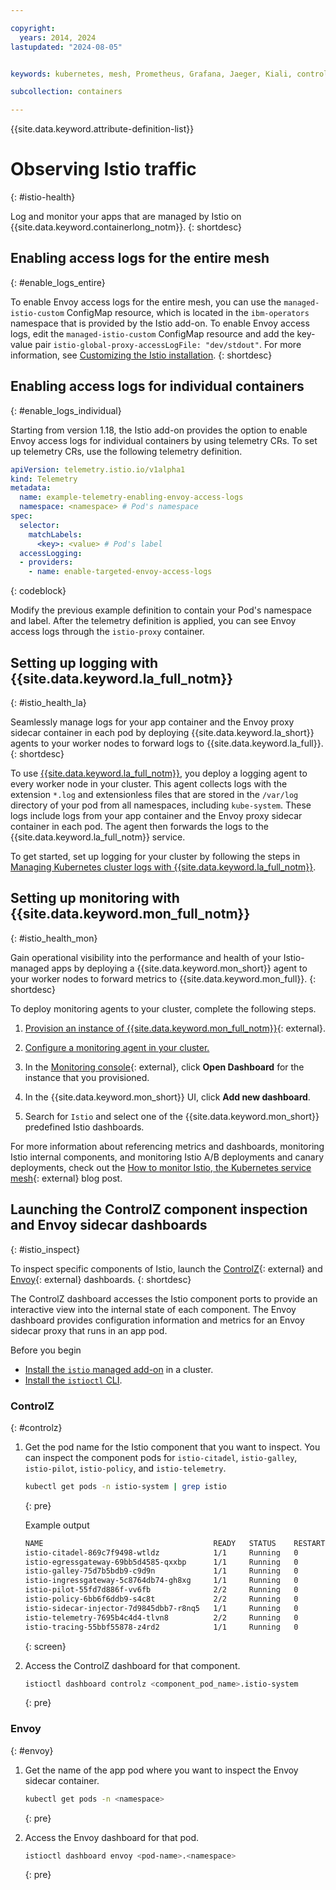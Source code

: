 ```yaml
---

copyright:
  years: 2014, 2024
lastupdated: "2024-08-05"


keywords: kubernetes, mesh, Prometheus, Grafana, Jaeger, Kiali, controlz, envoy

subcollection: containers

---
```


{{site.data.keyword.attribute-definition-list}}






# Observing Istio traffic
{: #istio-health}

Log and monitor your apps that are managed by Istio on {{site.data.keyword.containerlong_notm}}.
{: shortdesc}

## Enabling access logs for the entire mesh
{: #enable_logs_entire}

To enable Envoy access logs for the entire mesh, you can use the `managed-istio-custom` ConfigMap resource, which is located in the `ibm-operators` namespace that is provided by the Istio add-on. To enable Envoy access logs, edit the `managed-istio-custom` ConfigMap resource and add the key-value pair `istio-global-proxy-accessLogFile: "dev/stdout"`. For more information, see [Customizing the Istio installation](/docs/containers?topic=containers-istio&interface=ui#customize).
{: shortdesc}

## Enabling access logs for individual containers
{: #enable_logs_individual}

Starting from version 1.18, the Istio add-on provides the option to enable Envoy access logs for individual containers by using telemetry CRs. To set up telemetry CRs, use the following telemetry definition.

```yaml
apiVersion: telemetry.istio.io/v1alpha1
kind: Telemetry
metadata:
  name: example-telemetry-enabling-envoy-access-logs
  namespace: <namespace> # Pod's namespace
spec:
  selector:
    matchLabels:
      <key>: <value> # Pod's label
  accessLogging:
  - providers:
    - name: enable-targeted-envoy-access-logs    
```
{: codeblock}

Modify the previous example definition to contain your Pod's namespace and label. After the telemetry definition is applied, you can see Envoy access logs through the `istio-proxy` container.

## Setting up logging with {{site.data.keyword.la_full_notm}}
{: #istio_health_la}

Seamlessly manage logs for your app container and the Envoy proxy sidecar container in each pod by deploying {{site.data.keyword.la_short}} agents to your worker nodes to forward logs to {{site.data.keyword.la_full}}.
{: shortdesc}

To use [{{site.data.keyword.la_full_notm}}](/docs/log-analysis?topic=log-analysis-getting-started), you deploy a logging agent to every worker node in your cluster. This agent collects logs with the extension `*.log` and extensionless files that are stored in the `/var/log` directory of your pod from all namespaces, including `kube-system`. These logs include logs from your app container and the Envoy proxy sidecar container in each pod. The agent then forwards the logs to the {{site.data.keyword.la_full_notm}} service.

To get started, set up logging for your cluster by following the steps in [Managing Kubernetes cluster logs with {{site.data.keyword.la_full_notm}}](/docs/log-analysis?topic=log-analysis-tutorial-use-logdna).


## Setting up monitoring with {{site.data.keyword.mon_full_notm}}
{: #istio_health_mon}

Gain operational visibility into the performance and health of your Istio-managed apps by deploying a {{site.data.keyword.mon_short}} agent to your worker nodes to forward metrics to {{site.data.keyword.mon_full}}.
{: shortdesc}

To deploy monitoring agents to your cluster, complete the following steps.

1. [Provision an instance of {{site.data.keyword.mon_full_notm}}](https://cloud.ibm.com/observability/monitoring/create){: external}.

2. [Configure a monitoring agent in your cluster.](/docs/monitoring?topic=monitoring-kubernetes_cluster)

3. In the [Monitoring console](https://cloud.ibm.com/observe/monitoring){: external}, click **Open Dashboard** for the instance that you provisioned.

4. In the {{site.data.keyword.mon_short}} UI, click **Add new dashboard**.

5. Search for `Istio` and select one of the {{site.data.keyword.mon_short}} predefined Istio dashboards.

For more information about referencing metrics and dashboards, monitoring Istio internal components, and monitoring Istio A/B deployments and canary deployments, check out the [How to monitor Istio, the Kubernetes service mesh](https://sysdig.com/blog/monitor-istio/){: external} blog post.

## Launching the ControlZ component inspection and Envoy sidecar dashboards
{: #istio_inspect}

To inspect specific components of Istio, launch the [ControlZ](https://istio.io/latest/docs/ops/diagnostic-tools/controlz/){: external} and [Envoy](https://istio.io/latest/docs/reference/commands/istioctl/#istioctl-dashboard-envoy){: external} dashboards.
{: shortdesc}

The ControlZ dashboard accesses the Istio component ports to provide an interactive view into the internal state of each component. The Envoy dashboard provides configuration information and metrics for an Envoy sidecar proxy that runs in an app pod.

Before you begin
* [Install the `istio` managed add-on](/docs/containers?topic=containers-istio#istio_install) in a cluster.
* [Install the `istioctl` CLI](/docs/containers?topic=containers-istio&interface=cli#istioctl).

### ControlZ
{: #controlz}

1. Get the pod name for the Istio component that you want to inspect. You can inspect the component pods for `istio-citadel`, `istio-galley`, `istio-pilot`, `istio-policy`, and `istio-telemetry`.
    ```sh
    kubectl get pods -n istio-system | grep istio
    ```
    {: pre}

    Example output

    ```sh
    NAME                                      READY   STATUS    RESTARTS   AGE
    istio-citadel-869c7f9498-wtldz            1/1     Running   0          2m
    istio-egressgateway-69bb5d4585-qxxbp      1/1     Running   0          2m
    istio-galley-75d7b5bdb9-c9d9n             1/1     Running   0          2m
    istio-ingressgateway-5c8764db74-gh8xg     1/1     Running   0          2m
    istio-pilot-55fd7d886f-vv6fb              2/2     Running   0          2m
    istio-policy-6bb6f6ddb9-s4c8t             2/2     Running   0          2m
    istio-sidecar-injector-7d9845dbb7-r8nq5   1/1     Running   0          2m
    istio-telemetry-7695b4c4d4-tlvn8          2/2     Running   0          2m
    istio-tracing-55bbf55878-z4rd2            1/1     Running   0          2m
    ```
    {: screen}

2. Access the ControlZ dashboard for that component.
    ```sh
    istioctl dashboard controlz <component_pod_name>.istio-system
    ```
    {: pre}

### Envoy
{: #envoy}

1. Get the name of the app pod where you want to inspect the Envoy sidecar container.
    ```sh
    kubectl get pods -n <namespace>
    ```
    {: pre}

2. Access the Envoy dashboard for that pod.
    ```sh
    istioctl dashboard envoy <pod-name>.<namespace>
    ```
    {: pre}






